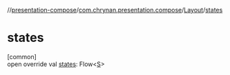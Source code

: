 //[presentation-compose](../../../index.md)/[com.chrynan.presentation.compose](../index.md)/[Layout](index.md)/[states](states.md)

# states

[common]\
open override val [states](states.md): Flow&lt;[S](index.md)&gt;
